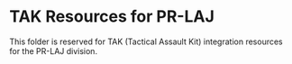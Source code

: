 # TAK Resources for PR-LAJ

This folder is reserved for TAK (Tactical Assault Kit) integration resources for the PR-LAJ division.
